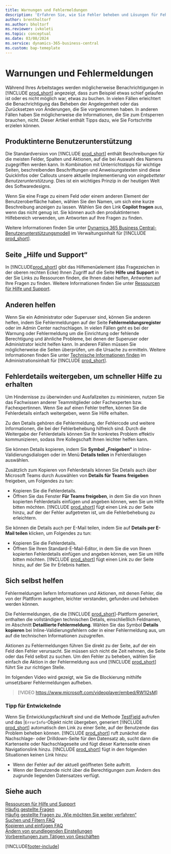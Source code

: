 ```yaml
---
title: Warnungen und Fehlermeldungen
description: 'Erfahren Sie, wie Sie Fehler beheben und Lösungen für Fehlermeldungen finden können, wenn Sie in Business Central arbeiten.'
author: brentholtorf
ms.author: bholtorf
ms.reviewer: ivkoleti
ms.topic: conceptual
ms.date: 03/08/2024
ms.service: dynamics-365-business-central
ms.custom: bap-temeplate
---
```

# Warnungen und Fehlermeldungen

Während Ihres Arbeitstages werden möglicherweise Benachrichtigungen in [!INCLUDE [prod_short](includes/prod_short.md)] angezeigt, dass zum Beispiel etwas schief gelaufen ist oder es nicht möglich war, etwas zu buchen. In vielen Fällen erleichtert die Benachrichtigung das Beheben der Angelegenheit oder das Zurücksetzen von Änderungen, die Sie vorgenommen haben. In anderen Fällen haben Sie möglicherweise die Informationen, die Sie zum Entsperren brauchen, nicht. Dieser Artikel enthält Tipps dazu, wie Sie Fortschritte erzielen können.  

## Produktinterne Benutzerunterstützung

Die Standardversion von [!INCLUDE [prod_short](includes/prod_short.md)] enthält Beschreibungen für die meisten Felder, Spalten und Aktionen, auf die bei Auswahl des Namens zugegriffen werden kann. In Kombination mit Unterrichtstipps für wichtige Seiten, beschreibenden Beschriftungen und Anweisungstexten sind diese QuickInfos oder Callouts unsere aktuelle Implementierung von *eingebetteter Benutzerunterstützung*. Dies ist ein wichtiges Prinzip in der heutigen Welt des Softwaredesigns.  

Wenn Sie eine Frage zu einem Feld oder einem anderen Element der Benutzeroberfläche haben, wählen Sie den Namen, um sich eine kurze Beschreibung anzeigen zu lassen. Wählen Sie den Link **Copilot fragen** aus, wenn das nicht genug ist. Sie können auch den produktinternen Hilfebereich verwenden, um Antworten auf Ihre Fragen zu finden.  

Weitere Informationen finden Sie unter [Dynamics 365 Business Central-Benutzerunterstützungsmodell](/dynamics365/business-central/dev-itpro/user-assistance) im Verwaltungsinhalt für [!INCLUDE [prod_short](includes/prod_short.md)].  

## Seite „Hilfe und Support“

In [!INCLUDE[prod_short](includes/prod_short.md)] gibt das Hilfemenüelement (das Fragezeichen in der oberen rechten Ecke) Ihnen Zugriff auf die Seite **Hilfe und Support** in der Sie Links zu Ressourcen finden, die Ihnen dabei helfen, Antworten auf Ihre Fragen zu finden. Weitere Informationen finden Sie unter [Ressourcen für Hilfe und Support](product-help-and-support.md).  

## Anderen helfen

Wenn Sie ein Administrator oder Superuser sind, können Sie anderen helfen, indem Sie Fehlermeldungen auf der Seite **Fehlermeldungsregister** oder im Admin Center nachschlagen. In vielen Fällen geht es bei der Warnung oder Fehlermeldung um die Einrichtung oder fehlende Berechtigung und ähnliche Probleme, bei denen der Superuser oder Administrator leicht helfen kann. In anderen Fällen müssen Sie möglicherweise die Seiten überprüfen, um die Ursache zu ermitteln. Weitere Informationen finden Sie unter [Technische Informationen finden](/dynamics365/business-central/dev-itpro/administration/manage-technical-support#finding-technical-information) im Administrationsinhalt für [!INCLUDE [prod_short](includes/prod_short.md)].  

## Fehlerdetails weitergeben, um schneller Hilfe zu erhalten

Um Hindernisse zu überwinden und Ausfallzeiten zu minimieren, nutzen Sie das Fachwissen anderer Teammitglieder oder Fachexperten bzw. Fachexpertinnen. Wenn Sie auf einen Fehler treffen, können Sie die Fehlerdetails einfach weitergeben, wenn Sie Hilfe erhalten.

Zu den Details gehören die Fehlermeldung, der Fehlercode und weitere Informationen, die bei der Fehlerbehebung hilfreich sind. Durch die Weitergabe der Fehlerdetails können Sie Ihr konkretes Problem effektiv kommunizieren, sodass Ihre Kollegschaft Ihnen leichter helfen kann.  

Sie können Details kopieren, indem Sie **Symbol „Freigeben“** in Inline-Validierungsdialogen oder im Menü **Details teilen** in Fehlerdialogen auswählen.  

Zusätzlich zum Kopieren von Fehlerdetails können Sie Details auch über Microsoft Teams durch Auswählen von **Details für Teams freigeben** freigeben, um Folgendes zu tun:

* Kopieren Sie die Fehlerdetails.
* Öffnen Sie das Fenster **Für Teams freigeben**, in dem Sie die von Ihnen kopierten Fehlerdetails einfügen und angeben können, wen Sie um Hilfe bitten möchten. [!INCLUDE [prod_short](includes/prod_short.md)] fügt einen Link zu der Seite hinzu, auf der der Fehler aufgetreten ist, um die Fehlerbehebung zu erleichtern.

Sie können die Details auch per E-Mail teilen, indem Sie auf **Details per E-Mail teilen** klicken, um Folgendes zu tun:

* Kopieren Sie die Fehlerdetails.
* Öffnen Sie Ihren Standard-E-Mail-Editor, in dem Sie die von Ihnen kopierten Fehlerdetails einfügen und angeben können, wen Sie um Hilfe bitten möchten. [!INCLUDE [prod_short](includes/prod_short.md)] fügt einen Link zu der Seite hinzu, auf der Sie Ihr Erlebnis hatten.

## Sich selbst helfen

Fehlermeldungen liefern Informationen und Aktionen, mit denen Fehler, die von der Plattform ausgehen, leichter verstanden, gefunden und behoben werden können.

Die Fehlermeldungen, die die [!INCLUDE [prod_short](includes/prod_short.md)]-Plattform generiert, enthalten die vollständigen technischen Details, einschließlich Feldnamen, im Abschnitt **Detaillierte Fehlermeldung**. Wählen Sie das Symbol **Details kopieren** bei Inline-Validierungsfehlern oder in einer Fehlermeldung aus, um auf die technischen Informationen zuzugreifen.

Aktionen zu Fehlermeldungen führen Sie direkt zu der Seite, auf der ein Feld den Fehler verursacht. Sie müssen sich nicht die Zeit nehmen, die Seite oder das Feld selbst zu suchen. Um den Fehler zu beheben, wählen Sie einfach die Aktion in der Fehlermeldung aus und [!INCLUDE [prod_short](includes/prod_short.md)] führt Sie zur richtigen Stelle.

Im folgenden Video wird gezeigt, wie Sie die Blockierung mithilfe umsetzbarer Fehlermeldungen aufheben.

> [!VIDEO https://www.microsoft.com/videoplayer/embed/RW1l2sM]

### Tipp für Entwickelnde

Wenn Sie Entwicklungsfachkraft sind und die Methode [TestField](/dynamics365/business-central/dev-itpro/developer/methods-auto/record/record-testfield-joker-joker-errorinfo-method) aufrufen und das |`ErrorInfo`-Objekt nicht übergeben, generiert [!INCLUDE [prod_short](includes/prod_short.md)] automatisch den Link zu einer Seite, auf der Benutzende das Problem beheben können. [!INCLUDE [prod_short](includes/prod_short.md)] ruft zunächst die Nachschlage- oder Drilldown-Seite für den Datensatz ab, sucht dann die Kartenseite oder Nachschlageseite und fügt dieser Kartenseite einen Navigationslink hinzu. [!INCLUDE [prod_short](includes/prod_short.md)] fügt in den folgenden Situationen keinen Link hinzu:

* Wenn der Fehler auf der aktuell geöffneten Seite auftritt.
* Wenn der Benutzende nicht über die Berechtigungen zum Ändern des zugrunde liegenden Datensatzes verfügt.

## Siehe auch

[Ressourcen für Hilfe und Support](product-help-and-support.md)  
[Häufig gestellte Fragen](across-faq.yml)  
[Häufig gestellte Fragen zu „Wie möchten Sie weiter verfahren“](ui-search-faq.md)  
[Suchen und Filtern FAQ](ui-search-filter-faq.yml)  
[Kopieren und einfügen FAQ](faq-copy-paste.yml)  
[Ändern von grundlegenden Einstellungen](ui-change-basic-settings.md)  
[Vorbereitungen zum Tätigen von Geschäften](ui-get-ready-business.md)  

[!INCLUDE[footer-include](includes/footer-banner.md)]